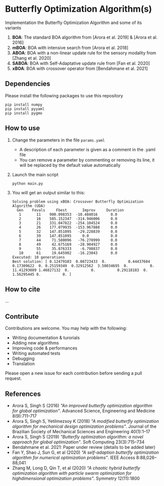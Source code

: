 # Butterfly Optimization Algorithm(s)

Implementation the Butterfly Optimization Algorithm and some of its variants
1. **BOA**: The standard BOA algorithm from [Arora et al. 2019] & [Arora et al. 2016]
2. **mBOA**: BOA with intensive search from [Arora et al. 2018]
3. **ABOA**: BOA with a non-linear update rule for the sensory modality from [Zhang et al. 2020]
4. **SABOA**: BOA with Self-Adaptative update rule from [Fan et al. 2020]
5. **xBOA**: BOA with crossover operator from [Bendahmane et al. 2021]



## Dependencies

Please install the following packages to use this repository
```
pip install numpy
pip install pyyaml
pip install pygmo
```


## How to use

1. Change the parameters in the file `params.yaml`

   - A description of each parameter is given as a comment in the .yaml file
   - You can remove a parameter by commenting or removing its line, it will be replaced by the default value automatically

2. Launch the main script
   ```
   python main.py
   ```
3. You will get an output similar to this:
   ```
   Solving problem using xBOA: Crossover Butterfly Optimization Algorithm (UDA)
     Gen    Fevals     Fbest       Improv     Duration
      1       11    900.098353  -10.484016      0.0
      2       16    585.152347  -314.946006     0.0
      3       21    331.047822  -254.104524     0.0
      4       26    177.079935  -153.967888     0.0
      5       32    147.851095   -29.228839     0.0
      6       39    147.851095     0.0          0.0
      7       44     71.580096   -76.270999     0.0
      8       49     42.675169   -28.904927     0.0
      9       55     35.876333    -6.798837     0.0
      10      61     19.645902   -16.23043      0.0
   Executed: 10 generations
   Best solution: [ 0.12479103  0.08723433  0.          0.44437604  0.17309622  0. 0.25159349  0.32912562  3.50034695  0.          0.         11.41293089 1.46827132  0.          0.          0.29118183  0.          1.56295445 0.          0. ]
   ```



## How to cite
...




## Contribute

Contributions are welcome. You may help with the following:
- Writing documentation & turorials
- Adding new algorithms
- Improving code & performances
- Writing automated tests
- Debugging
- Translation

Please open a new issue for each contribution before sending a pull request.

## References

- Arora S, Singh S (2016) *"An improved butterfly
optimization algorithm for global optimization"*.
Advanced Science, Engineering and Medicine
8(9):711–717
- Arora S, Singh S, Yetilmezsoy K (2018) *"A
modified butterfly optimization algorithm for mechanical design optimization problems"*. Journal of the Brazilian Society of Mechanical Sciences and Engineering 40(1):1–17
- Arora S, Singh S (2019) *"Butterfly optimization
algorithm: a novel approach for global optimization"*. Soft Computing 23(3):715–734
- Bendahmane et al. 2021: Paper under review (details to be added later)
- Fan Y, Shao J, Sun G, et al (2020) *"A self-adaption
butterfly optimization algorithm for numerical optimization problems"*. IEEE Access 8:88,026–88,041
- Zhang M, Long D, Qin T, et al (2020) *"A
chaotic hybrid butterfly optimization algorithm
with particle swarm optimization for highdimensional optimization problems"*. Symmetry
12(11):1800
